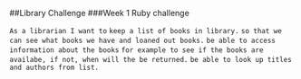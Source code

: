 ##Library Challenge
###Week 1 Ruby challenge

```As a librarian I want to```
```keep a list of books in library.```
```so that we can see what books we have and loaned out books.```
```be able to access information about the books```
```for example to see if the books are availabe, if not, when will the be returned.```
```be able to look up titles and authors from list.```
